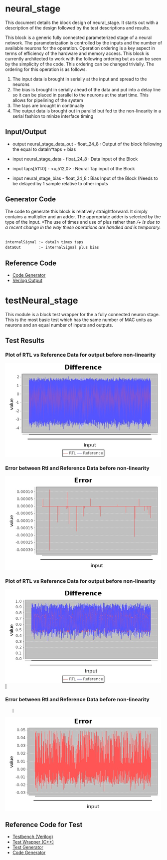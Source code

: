 
# neural_stage

This document details the block design of neural_stage. It starts out with a description of the design followed
by the test descriptions and results.


This block is a generic fully connected parameterized stage of a neural network. The parameterization is controlled
by the inputs and the number of available neurons for the operation. Operation ordering is a key aspect in terms
of efficiency of the hardware and memory access. This block is currently architected to work with the following
ordering but as can be seen by the simplicity of the code. This ordering can be changed trivially. The ordering for this
operation is as follows.

1. The input data is brought in serially at the input and spread to the neurons
1. The bias is brought in serially ahead of the data and put into a delay line so it can be placed in parallel to the neurons
   at the start time. This allows for pipelining of the system
1. The taps are brought in continually
1. The output data is brought out in parallel but fed to the non-linearity in a serial fashion to minize interface timing


## Input/Output
* output neural_stage_data_out      - float_24_8  : Output of the block following the equal to dataIn*taps + bias

* input neural_stage_data      - float_24_8    : Data Input of the Block
* input taps[511:0] - <u,512,0>      : Neural Tap input of the Block
* input neural_stage_bias      - float_24_8      : Bias Input of the Block (Needs to be delayed by 1 sample relative to other inputs

## Generator Code

The code to generate this block is relatively straightforward. It simply contains a multiplier and an adder. The
appropriate adder is selected by the type of the input. *The use of times and use of plus rather than */+ is due
to a recent change in the way these operations are handled and is temporary.*

```scala

internalSignal := dataIn times taps
dataOut        := internalSignal plus bias

```

## Reference Code

* [Code Generator](../../../src/main/scala/com/simplifide/generate/blocks/neural//Neuron.scala)
* [Verilog Output](../design/neural_stage.v)




# testNeural_stage


This module is a block test wrapper for the a fully connected neuron stage. This is the most basic test which
has the same number of MAC units as neurons and an equal number of inputs and outputs.

## Test Results

### Plot of RTL vs Reference Data for output before non-linearity

![Ref vs RTL](results.jpg)

### Error between Rtl and Reference Data before non-linearity

![RTL](resultse.jpg)

### Plot of RTL vs Reference Data for output before non-linearity
![Ref vs RTL](results2.jpg)
       |
### Error between Rtl and Reference Data before non-linearity
       |
![RTL](results2e.jpg)

## Reference Code for Test
* [Testbench (Verilog)](../test/testNeural_stage.v)
* [Test Wrapper (C++)](../test/testNeural_stage.cpp)
* [Test Generator](../../../src/test/scala/com/simplifide/generate/neural//NeuronStateTest.scala)
* [Code Generator](../../../src/main/scala/com/simplifide/generate/blocks/neural//NeuronStage.scala)



        


